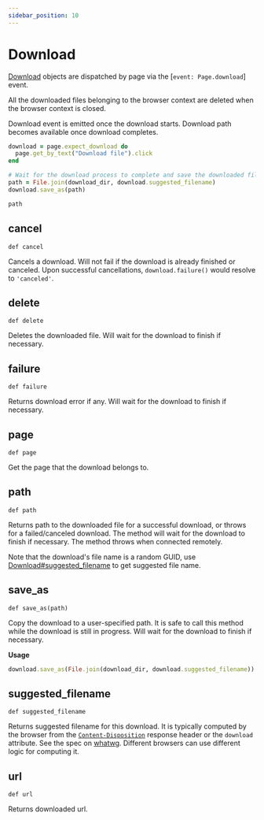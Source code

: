 ```yaml
---
sidebar_position: 10
---
```


# Download


[Download](./download) objects are dispatched by page via the [`event: Page.download`] event.

All the downloaded files belonging to the browser context are deleted when the
browser context is closed.

Download event is emitted once the download starts. Download path becomes available once download completes.

```ruby
download = page.expect_download do
  page.get_by_text("Download file").click
end

# Wait for the download process to complete and save the downloaded file somewhere
path = File.join(download_dir, download.suggested_filename)
download.save_as(path)

path
```

## cancel

```
def cancel
```


Cancels a download. Will not fail if the download is already finished or canceled.
Upon successful cancellations, `download.failure()` would resolve to `'canceled'`.

## delete

```
def delete
```


Deletes the downloaded file. Will wait for the download to finish if necessary.

## failure

```
def failure
```


Returns download error if any. Will wait for the download to finish if necessary.

## page

```
def page
```


Get the page that the download belongs to.

## path

```
def path
```


Returns path to the downloaded file for a successful download, or throws for a failed/canceled download. The method will wait for the download to finish if necessary. The method throws when connected remotely.

Note that the download's file name is a random GUID, use [Download#suggested_filename](./download#suggested_filename)
to get suggested file name.

## save_as

```
def save_as(path)
```


Copy the download to a user-specified path. It is safe to call this method while the download
is still in progress. Will wait for the download to finish if necessary.

**Usage**

```ruby
download.save_as(File.join(download_dir, download.suggested_filename))
```

## suggested_filename

```
def suggested_filename
```


Returns suggested filename for this download. It is typically computed by the browser from the
[`Content-Disposition`](https://developer.mozilla.org/en-US/docs/Web/HTTP/Headers/Content-Disposition) response header
or the `download` attribute. See the spec on [whatwg](https://html.spec.whatwg.org/#downloading-resources). Different
browsers can use different logic for computing it.

## url

```
def url
```


Returns downloaded url.
